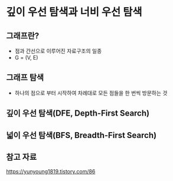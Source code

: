 # 깊이 우선 탐색과 너비 우선 탐색

## 그래프란?

- 점과 간선으로 이루어진 자료구조의 일종
- G = (V, E)

## 그래프 탐색

- 하나의 점으로 부터 시작하여 차례대로 모든 점들을 한 번씩 방문하는 것

## 깊이 우선 탐색(DFE, Depth-First Search)



## 넓이 우선 탐색(BFS, Breadth-First Search)



## 참고 자료

https://yunyoung1819.tistory.com/86